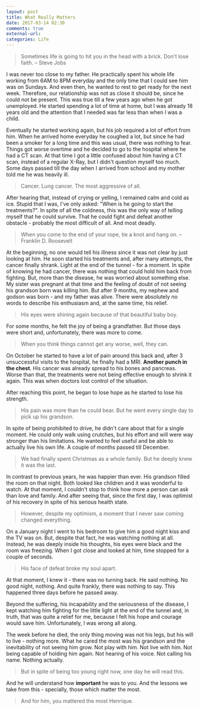```yaml
---
layout: post
title: What Really Matters
date: 2017-03-14 02:30
comments: true
external-url:
categories: Life
---
```


> Sometimes life is going to hit you in the head with a brick. Don't lose faith. – Steve Jobs

I was never too close to my father. He practically spent his whole life working from 6AM to 8PM everyday and the only time that I could see him was on Sundays. And even then, he wanted to rest to get ready for the next week. Therefore, our relationship was not as close it should be, since he could not be present. This was true till a few years ago when he got unemployed. He started spending a lot of time at home, but I was already 18 years old and the attention that I needed was far less than when I was a child.

Eventually he started working again, but his job required a lot of effort from him. When he arrived home everyday he coughed a lot, but since he had been a smoker for a long time and this was usual, there was nothing to fear. Things got worse overtime and he decided to go to the hospital where he had a CT scan. At that time I got a little confused about him having a CT scan, instead of a regular X-Ray, but I didn't question myself too much. Some days passed till the day when I arrived from school and my mother told me he was heavily ill.

> Cancer. Lung cancer. The most aggressive of all.

After hearing that, instead of crying or yelling, I remained calm and cold as ice. Stupid that I was, I've only asked: "When is he going to start the treatments?". In spite of all the coldness, this was the only way of telling myself that he could survive. That he could fight and defeat another obstacle - probably the most difficult of all. And most deadly.

> When you come to the end of your rope, tie a knot and hang on. – Franklin D. Roosevelt

At the beginning, no one would tell his illness since it was not clear by just looking at him. He soon started his treatments and, after many attempts, the cancer finally shrank. Light at the end of the tunnel - for a moment. In spite of knowing he had cancer, there was nothing that could hold him back from fighting. But, more than the disease, he was worried about something else. My sister was pregnant at that time and the feeling of doubt of not seeing his grandson born was killing him. But after 9 months, my nephew and godson was born - and my father was alive. There were absolutely no words to describe his enthusiasm and, at the same time, his relief. 

> His eyes were shining again because of that beautiful baby boy.

For some months, he felt the joy of being a grandfather. But those days were short and, unfortunately, there was more to come.

> When you think things cannot get any worse, well, they can. 

On October he started to have a lot of pain around this back and, after 3 unsuccessful visits to the hospital, he finally had a MRI. **Another punch in the chest**. His cancer was already spread to his bones and pancreas. Worse than that, the treatments were not being effective enough to shrink it again. This was when doctors lost control of the situation. 

After reaching this point, he began to lose hope as he started to lose his strength. 

> His pain was more than he could bear. But he went every single day to pick up his grandson.

In spite of being prohibited to drive, he didn't care about that for a single moment. He could only walk using crutches, but his effort and will were way stronger than his limitations. He wanted to feel useful and be able to actually live his own life. A couple of months passed till December.

> We had finally spent Christmas as a whole family. But he deeply knew it was the last.

In contrast to previous years, he was happier than ever. His grandson filled the room on that night. Both looked like children and it was wonderful to watch. At that moment, I couldn't stop to think how more a person can ask than love and family. And after seeing that, since the first day, I was optimist of his recovery in spite of his serious health state.

> However, despite my optimism, a moment that I never saw coming changed everything. 

On a January night I went to his bedroom to give him a good night kiss and the TV was on. But, despite that fact, he was watching nothing at all. Instead, he was deeply inside his thoughts, his eyes were black and the room was freezing. When I got close and looked at him, time stopped for a couple of seconds.

> His face of defeat broke my soul apart.

At that moment, I knew it - there was no turning back. He said nothing. No good night, nothing. And quite frankly, there was nothing to say. This happened three days before he passed away.

Beyond the suffering, his incapability and the seriousness of the disease, I kept watching him fighting for the little light at the end of the tunnel and, in truth, that was quite a relief for me, because I felt his hope and courage would save him. Unfortunately, I was wrong all along.

The week before he died, the only thing moving was not his legs, but his will to live - nothing more. What he cared the most was his grandson and the inevitability of not seeing him grow. Not play with him. Not live with him. Not being capable of holding him again. Not hearing of his voice. Not calling his name. Nothing actually.

> But in spite of being too young right now, one day he will read this.

And he will understand how **important** he was to you. And the lessons we take from this - specially, those which matter the most. 

> And for him, you mattered the most Henrique.
